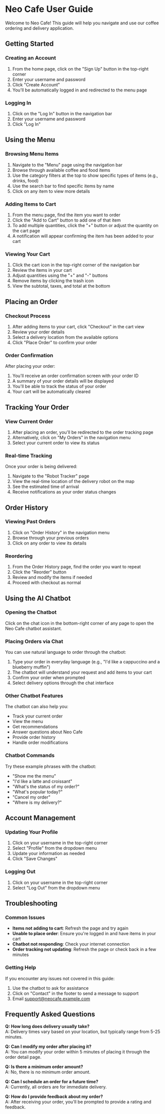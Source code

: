 # Neo Cafe User Guide

Welcome to Neo Cafe! This guide will help you navigate and use our coffee ordering and delivery application.

## Getting Started

### Creating an Account

1. From the home page, click on the "Sign Up" button in the top-right corner
2. Enter your username and password
3. Click "Create Account"
4. You'll be automatically logged in and redirected to the menu page

### Logging In

1. Click on the "Log In" button in the navigation bar
2. Enter your username and password
3. Click "Log In"

## Using the Menu

### Browsing Menu Items

1. Navigate to the "Menu" page using the navigation bar
2. Browse through available coffee and food items
3. Use the category filters at the top to show specific types of items (e.g., drinks, food)
4. Use the search bar to find specific items by name
5. Click on any item to view more details

### Adding Items to Cart

1. From the menu page, find the item you want to order
2. Click the "Add to Cart" button to add one of that item
3. To add multiple quantities, click the "+" button or adjust the quantity on the cart page
4. A notification will appear confirming the item has been added to your cart

### Viewing Your Cart

1. Click the cart icon in the top-right corner of the navigation bar
2. Review the items in your cart
3. Adjust quantities using the "+" and "-" buttons
4. Remove items by clicking the trash icon
5. View the subtotal, taxes, and total at the bottom

## Placing an Order

### Checkout Process

1. After adding items to your cart, click "Checkout" in the cart view
2. Review your order details
3. Select a delivery location from the available options
4. Click "Place Order" to confirm your order

### Order Confirmation

After placing your order:
1. You'll receive an order confirmation screen with your order ID
2. A summary of your order details will be displayed
3. You'll be able to track the status of your order
4. Your cart will be automatically cleared

## Tracking Your Order

### View Current Order

1. After placing an order, you'll be redirected to the order tracking page
2. Alternatively, click on "My Orders" in the navigation menu
3. Select your current order to view its status

### Real-time Tracking

Once your order is being delivered:
1. Navigate to the "Robot Tracker" page
2. View the real-time location of the delivery robot on the map
3. See the estimated time of arrival
4. Receive notifications as your order status changes

## Order History

### Viewing Past Orders

1. Click on "Order History" in the navigation menu
2. Browse through your previous orders
3. Click on any order to view its details

### Reordering

1. From the Order History page, find the order you want to repeat
2. Click the "Reorder" button
3. Review and modify the items if needed
4. Proceed with checkout as normal

## Using the AI Chatbot

### Opening the Chatbot

Click on the chat icon in the bottom-right corner of any page to open the Neo Cafe chatbot assistant.

### Placing Orders via Chat

You can use natural language to order through the chatbot:
1. Type your order in everyday language (e.g., "I'd like a cappuccino and a blueberry muffin")
2. The chatbot will understand your request and add items to your cart
3. Confirm your order when prompted
4. Select delivery options through the chat interface

### Other Chatbot Features

The chatbot can also help you:
- Track your current order
- View the menu
- Get recommendations
- Answer questions about Neo Cafe
- Provide order history
- Handle order modifications

### Chatbot Commands

Try these example phrases with the chatbot:
- "Show me the menu"
- "I'd like a latte and croissant"
- "What's the status of my order?"
- "What's popular today?"
- "Cancel my order"
- "Where is my delivery?"

## Account Management

### Updating Your Profile

1. Click on your username in the top-right corner
2. Select "Profile" from the dropdown menu
3. Update your information as needed
4. Click "Save Changes"

### Logging Out

1. Click on your username in the top-right corner
2. Select "Log Out" from the dropdown menu

## Troubleshooting

### Common Issues

- **Items not adding to cart**: Refresh the page and try again
- **Unable to place order**: Ensure you're logged in and have items in your cart
- **Chatbot not responding**: Check your internet connection
- **Order tracking not updating**: Refresh the page or check back in a few minutes

### Getting Help

If you encounter any issues not covered in this guide:
1. Use the chatbot to ask for assistance
2. Click on "Contact" in the footer to send a message to support
3. Email support@neocafe.example.com

## Frequently Asked Questions

**Q: How long does delivery usually take?**  
A: Delivery times vary based on your location, but typically range from 5-25 minutes.

**Q: Can I modify my order after placing it?**  
A: You can modify your order within 5 minutes of placing it through the order detail page.

**Q: Is there a minimum order amount?**  
A: No, there is no minimum order amount.

**Q: Can I schedule an order for a future time?**  
A: Currently, all orders are for immediate delivery.

**Q: How do I provide feedback about my order?**  
A: After receiving your order, you'll be prompted to provide a rating and feedback.